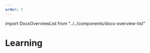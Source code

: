 ```yaml
---
order: 3
---
```


import DocsOverviewList from "../../components/docs-overview-list"

# Learning

<DocsOverviewList parentPath="/learning"/>
